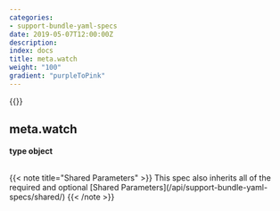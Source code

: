 ```yaml
---
categories:
- support-bundle-yaml-specs
date: 2019-05-07T12:00:00Z
description: 
index: docs
title: meta.watch
weight: "100"
gradient: "purpleToPink"
---
```


{{<legacynotice>}}

## meta.watch

**type object**





<br>
{{< note title="Shared Parameters" >}}
This spec also inherits all of the required and optional [Shared Parameters](/api/support-bundle-yaml-specs/shared/)
{{< /note >}}

  